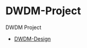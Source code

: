 # DWDM-Project
DWDM Project
- <a href="https://github.com/1Shamalshorman/DWDM-Project/blob/main/sham%20shorman.optical%20transmission%20exam%20(STU).xlsx"> DWDM-Design</a>
